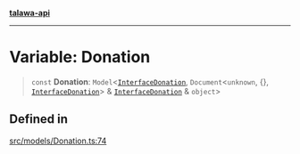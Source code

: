[**talawa-api**](../../../README.md)

***

# Variable: Donation

> `const` **Donation**: `Model`\<[`InterfaceDonation`](../interfaces/InterfaceDonation.md), `Document`\<`unknown`, \{\}, [`InterfaceDonation`](../interfaces/InterfaceDonation.md)\> & [`InterfaceDonation`](../interfaces/InterfaceDonation.md) & `object`\>

## Defined in

[src/models/Donation.ts:74](https://github.com/Suyash878/talawa-api/blob/f376d03c37e9acd046e7cc983947432c95f74442/src/models/Donation.ts#L74)

